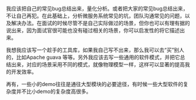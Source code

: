 我应该把自己的常见bug总结出来，量化分析。或者把大家的常见bug总结出来，不让自己再犯。在此基础上，分析微服务系统常见的坑，团队沟通常见的问题，以及解决办法。在面试的时候尽管不是自己实际做过的场景，但你也可以有理有据的说出来，因为面试官很可能也没有碰过相关的场景，你可以启发性的将它描述出来。

我想我应该写一个趁手的工具库，如果我自己写不出来，那么我可以去“买”别人的，比如Apache guava 等等。另外我应该去写一些通用的软件模式，并把它总结出来，对应的场景采用不同的模式，就像物理模型一样，这样可以显著的提高我的开发效率。

再有，一些小的demo往往是通往大型模块的必要途径，有时候一些大型软件的复杂度并不比小demo的复杂度高很多。